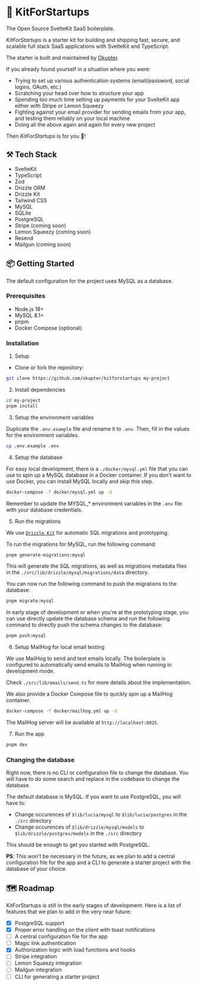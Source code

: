 # 🚀 KitForStartups

The Open Source SvelteKit SaaS boilerplate.

_KitForStartups_ is a starter kit for building and shipping fast, secure, and scalable full stack SaaS applications with SvelteKit and TypeScript.

The starter is built and maintained by [Okupter](https://www.okupter.com).

If you already found yourself in a situation where you were:

- Trying to set up various authentication systems (email/password, social logins, OAuth, etc.)
- Scratching your head over how to structure your app
- Spending too much time setting up payments for your SvelteKit app either with Stripe or Lemon Squeezy
- Fighting against your email provider for sending emails from your app, and testing them reliably on your local machine
- Doing all the above again and again for every new project

Then _KitForStartups_ is for you 🎉!

## ⚒️ Tech Stack

- SvelteKit
- TypeScript
- Zod
- Drizzle ORM
- Drizzle Kit
- Tailwind CSS
- MySQL
- SQLite
- PostgreSQL
- Stripe (coming soon)
- Lemon Squeezy (coming soon)
- Resend
- Mailgun (coming soon)

## 📦 Getting Started

The default configuration for the project uses MySQL as a database.

### Prerequisites

- Node.js 18+
- MySQL 8.1+
- pnpm
- Docker Compose (optional)

### Installation

1. Setup

- Clone or fork the repository:

```bash
git clone https://github.com/okupter/kitforstartups my-project
```

2. Install dependencies

```bash
cd my-project
pnpm install
```

3. Setup the environment variables

Duplicate the `.env.example` file and rename it to `.env`. Then, fill in the values for the environment variables.

```bash
cp .env.example .env
```

4. Setup the database

For easy local development, there is a `./docker/mysql.yml` file that you can use to spin up a MySQL database in a Docker container. If you don't want to use Docker, you can install MySQL locally and skip this step.

```bash
docker-compose -f docker/mysql.yml up -d
```

Remember to update the MYSQL\_\* environment variables in the `.env` file with your database credentials.

5. Run the migrations

We use [`Drizzle Kit`](https://orm.drizzle.team/kit-docs/overview) for automatic SQL migrations and prototyping.

To run the migrations for MySQL, run the following command:

```bash
pnpm generate-migrations:mysql
```

This will generate the SQL migrations, as well as migrations metadata files in the `./src/lib/drizzle/mysql/migrations/data` directory.

You can now run the following command to push the migrations to the database:

```bash
pnpm migrate:mysql
```

In early stage of development or when you're at the prototyping stage, you can use directly update the database schema and run the following command to directly push the schema changes to the database:

```bash
pnpm push:mysql
```

6. Setup MailHog for local email testing

We use MailHog to send and test emails locally. The boilerplate is configured to automatically send emails to MailHog when running in development mode.

Check `./src/lib/emails/send.ts` for more details about the implementation.

We also provide a Docker Compose file to quickly spin up a MailHog container.

```bash
docker-compose -f docker/mailhog.yml up -d
```

The MailHog server will be available at `http://localhost:8025`.

7. Run the app

```bash
pnpm dev
```

### Changing the database

Right now, there is no CLI or configuration file to change the database. You will have to do some search and replace in the codebase to change the database.

The default database is MySQL. If you want to use PostgreSQL, you will have to:

* Change occurences of `$lib/lucia/mysql` to `$lib/lucia/postgres` in the `./src` directory
* Change occurences of `$lib/drizzle/mysql/models` to `$lib/drizzle/postgres/models` in the `./src` directory

This should be enough to get you started with PostgreSQL.

**PS**: This won't be necessary in the future, as we plan to add a central configuration file for the app and a CLI to generate a starter project with the database of your choice.

## 🗺️ Roadmap

KitForStartups is still in the early stages of development. Here is a list of features that we plan to add in the very near future:

- [x] PostgreSQL support
- [x] Proper error handling on the client with toast notifications
- [ ] A central configuration file for the app
- [ ] Magic link authentication
- [x] Authorization logic with load functions and hooks
- [ ] Stripe integration
- [ ] Lemon Squeezy integration
- [ ] Mailgun integration
- [ ] CLI for generating a starter project
